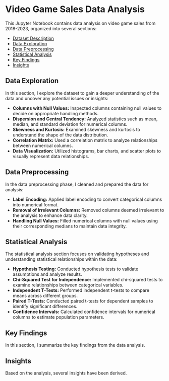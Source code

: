 # Video Game Sales Data Analysis

This Jupyter Notebook contains data analysis on video game sales from 2018-2023, organized into several sections:

- [Dataset Description](#dataset-description)
- [Data Exploration](#data-exploration)
- [Data Preprocessing](#data-preprocessing)
- [Statistical Analysis](#statistical-analysis)
- [Key Findings](#key-findings)
- [Insights](#insights)

## Data Exploration

In this section, I explore the dataset to gain a deeper understanding of the data and uncover any potential issues or insights:

- **Columns with Null Values:** Inspected columns containing null values to decide on appropriate handling methods.
- **Dispersion and Central Tendency:** Analyzed statistics such as mean, median, and standard deviation for numerical columns.
- **Skewness and Kurtosis:** Examined skewness and kurtosis to understand the shape of the data distribution.
- **Correlation Matrix:** Used a correlation matrix to analyze relationships between numerical columns.
- **Data Visualization:** Utilized histograms, bar charts, and scatter plots to visually represent data relationships.

## Data Preprocessing

In the data preprocessing phase, I cleaned and prepared the data for analysis:

- **Label Encoding:** Applied label encoding to convert categorical columns into numerical format.
- **Removal of Irrelevant Columns:** Removed columns deemed irrelevant to the analysis to enhance data clarity.
- **Handling Null Values:** Filled numerical columns with null values using their corresponding medians to maintain data integrity.

## Statistical Analysis

The statistical analysis section focuses on validating hypotheses and understanding statistical relationships within the data:

- **Hypothesis Testing:** Conducted hypothesis tests to validate assumptions and analyze results.
- **Chi-Squared Test for Independence:** Implemented chi-squared tests to examine relationships between categorical variables.
- **Independent T-Tests:** Performed independent t-tests to compare means across different groups.
- **Paired T-Tests:** Conducted paired t-tests for dependent samples to identify significant differences.
- **Confidence Intervals:** Calculated confidence intervals for numerical columns to estimate population parameters.

## Key Findings

In this section, I summarize the key findings from the data analysis.

## Insights

Based on the analysis, several insights have been derived.
